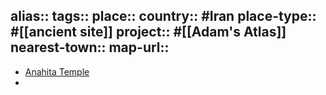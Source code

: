 alias::
tags::
place::
country:: #Iran 
place-type:: #[[ancient site]] 
project:: #[[Adam's Atlas]] 
nearest-town::
map-url::
-
- [Anahita Temple](https://archi-west.tripod.com/anahita.htm)
-